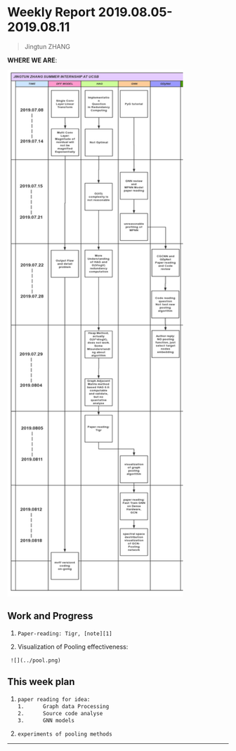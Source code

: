 # Weekly Report 2019.08.05-2019.08.11

>   Jingtun ZHANG

**WHERE WE ARE**:

<img src="./figures/summer_intern.png" width="400px" height="1200px" />

## Work and Progress
1.     Paper-reading: Tigr, [note][1]

2.    Visualization of Pooling effectiveness:

     ![](../pool.png)


## This week plan

1.     paper reading for idea:
       1.      Graph data Processing
       2.      Source code analyse
       3.      GNN models
2.     experiments of pooling methods

---
[1]: https://github.com/OrdinaryCrazy/cnn-compiler-notebook/blob/master/GNN/tigr.md
[4]: https://arxiv.org/pdf/1906.03707.pdf